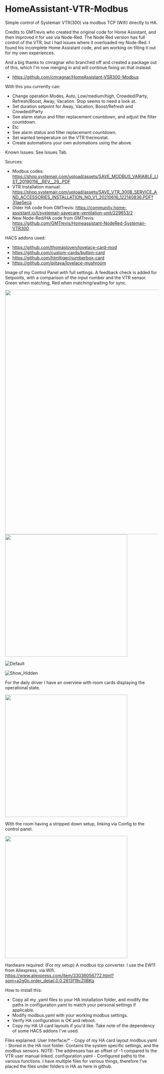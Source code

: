 # HomeAssistant-VTR-Modbus
Simple control of Systemair VTR(300) via modbus TCP (Wifi) directly to HA.

Credits to GMTrevis who created the original code for Home Assistant, and then improved it for use via Node-Red.
The Node Red version has full control of the VTR, but I had issues where it overloaded my Node-Red. 
I found his incomplete Home Assistant code, and am working on filling it out for my own experiences.

And a big thanks to cmragnar who branched off and created a package out of this, which I'm now merging in and will continue fixing on that instead.
* https://github.com/cmragnar/HomeAssistant-VSR300-Modbus

With this you currently can:
- Change operation Modes, Auto, Low/medium/high, Crowded/Party, Refresh/Boost, Away, Vacation. Stop seems to need a look at.
- Set duration setpoint for Away, Vacation, Boost/Refresh and Crowded/Party
- See alarm status and filter replacement countdown, and adjust the filter countdown.
- Etc
- See alarm status and filter replacement countdown.
- Set wanted temperature on the VTR thermostat.
- Create automations your own automations using the above. 


Known Issues:
See Issues Tab.


Sources:
* Modbus codes: https://shop.systemair.com/upload/assets/SAVE_MODBUS_VARIABLE_LIST_20190116__REV__29_.PDF
* VTR Installation manual: https://shop.systemair.com/upload/assets/SAVE_VTR_300B_SERVICE_AND_ACCESSORIES_INSTALLATION_NO_V1_20210616_122140836.PDF?31ae5eca
* Older HA code from GMTrevis: https://community.home-assistant.io/t/systemair-savecare-ventilation-unit/229653/2 
* New Node-Red/HA code from GMTrevis: https://github.com/GMTrevis/Homeassistant-NodeRed-Systemair-VTR300

HACS addons used:
* https://github.com/thomasloven/lovelace-card-mod
* https://github.com/custom-cards/button-card
* https://github.com/htmltiger/numberbox-card
* https://github.com/piitaya/lovelace-mushroom

Image of my Control Panel with full settings. A feedback check is added for Setpoints, with a comparison of the input number and the VTR sensor. Green when matching, Red when matching/waiting for sync.

<img src="https://github.com/Ztaeyn/HomeAssistant-VTR-Modbus/assets/58105460/8f39f98b-262c-4d0f-89ce-9f4b6302b91d" width="800">
<img src="https://user-images.githubusercontent.com/58105460/212980462-d8833cf8-0271-4090-b510-cd9a067c1393.png" width="400">

![Default](https://github.com/user-attachments/assets/a0467636-c3ff-4790-8e7c-c02a383abb0c)

![Show_Hidden](https://github.com/user-attachments/assets/d4873ae1-38c1-4ed0-8341-4194d6927988)




For the daily driver I have an overview with room cards displaying the operational state.

<img src="https://user-images.githubusercontent.com/58105460/211211807-b32b8dc6-8816-4dd9-9e3c-e7384acd6bf9.png" width="400">

With the room having a stripped down setup, linking via Config to the control panel.

<img src="https://user-images.githubusercontent.com/58105460/211211838-831058e2-42f3-409c-b5d5-5fb6a4974f4a.png" width="400">



Hardware required: (For my setup)
A modbus tcp converter. I use the EW11 from Aliexpress, via Wifi.
https://www.aliexpress.com/item/33036056772.html?spm=a2g0o.order_detail.0.0.2613f19cZlIBKq

How to install this:
- Copy all my .yaml files to your HA installation folder, and modify the paths in configuration.yaml to match your personal settings if applicable.
- Modify modbus.yaml with your working modbus settings.
- Verify HA configuration is OK and reboot. 
- Copy my HA UI card layouts if you'd like. Take note of the dependency of some HACS addons I've used.

Files explained:
User Interface/* - Copy of my HA card layout
modbus.yaml - Stored in the HA root folder. Contains the system specific settings, and the modbus sensors. NOTE: The addresses has an offset of -1 compared to the VTR user manual linked.
configuration.yaml - Configured paths to the various functions. I have multiple files for various things, therefore I've placed the files under folders in HA as here in github.



